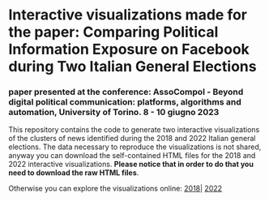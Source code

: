 # Interactive visualizations made for the paper: Comparing Political Information Exposure on Facebook during Two Italian General Elections
### paper presented at the conference: AssoCompol - Beyond digital political communication:  platforms, algorithms and automation, University of Torino. 8 - 10 giugno 2023

 
This repository contains the code to generate two interactive visualizations of the clusters of news identified during the 2018 and 2022 Italian general elections. 
The data necessary to reproduce the visualizations is not shared, anyway you can download the self-contained HTML files for the 2018 and 2022 interactive visualizations. 
**Please notice that in order to do that you need to download the raw HTML files**.

Otherwise you can explore the visualizations online: [2018](https://rawcdn.githack.com/lrossi79/Altair_NewsExposure_cluster_viz/d4fe49b31673734269d5ebe7fa9509510fca338b/2018.html)| [2022](https://rawcdn.githack.com/lrossi79/Altair_NewsExposure_cluster_viz/d4fe49b31673734269d5ebe7fa9509510fca338b/2022.html)
